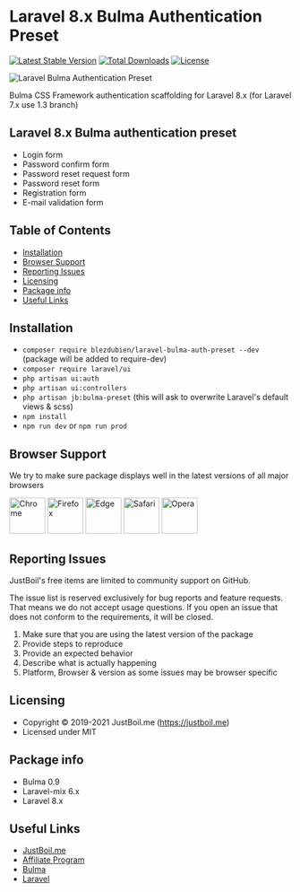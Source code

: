Laravel 8.x Bulma Authentication Preset
======

[![Latest Stable Version](https://poser.pugx.org/vikdiesel/laravel-bulma-auth-preset/version?140-1)](https://packagist.org/packages/vikdiesel/laravel-bulma-auth-preset) [![Total Downloads](https://poser.pugx.org/vikdiesel/laravel-bulma-auth-preset/downloads)](https://packagist.org/packages/vikdiesel/laravel-bulma-auth-preset) [![License](https://poser.pugx.org/vikdiesel/laravel-bulma-auth-preset/license)](https://packagist.org/packages/vikdiesel/laravel-bulma-auth-preset)

![Laravel Bulma Authentication Preset](https://justboil.me/images/bulma-auth-preset/repository-preview-hi-res.png?140)

Bulma CSS Framework authentication scaffolding for Laravel 8.x (for Laravel 7.x use 1.3 branch)

## Laravel 8.x Bulma authentication preset

- Login form
- Password confirm form
- Password reset request form
- Password reset form
- Registration form
- E-mail validation form

## Table of Contents

* [Installation](#installation)
* [Browser Support](#browser-support)
* [Reporting Issues](#reporting-issues)
* [Licensing](#licensing)
* [Package info](#package-info)
* [Useful Links](#useful-links)

## Installation

- `composer require blezdubien/laravel-bulma-auth-preset --dev` (package will be added to require-dev)
- `composer require laravel/ui`
- `php artisan ui:auth`
- `php artisan ui:controllers`
- `php artisan jb:bulma-preset` (this will ask to overwrite Laravel's default views & scss)
- `npm install`
- `npm run dev` or `npm run prod`

## Browser Support

We try to make sure package displays well in the latest versions of all major browsers

<img src="https://justboil.me/images/browsers-svg/chrome.svg" width="64" height="64" alt="Chrome"> <img src="https://justboil.me/images/browsers-svg/firefox.svg" width="64" height="64" alt="Firefox"> <img src="https://justboil.me/images/browsers-svg/edge.svg" width="64" height="64" alt="Edge"> <img src="https://justboil.me/images/browsers-svg/safari.svg" width="64" height="64" alt="Safari"> <img src="https://justboil.me/images/browsers-svg/opera.svg" width="64" height="64" alt="Opera">

## Reporting Issues

JustBoil's free items are limited to community support on GitHub.

The issue list is reserved exclusively for bug reports and feature requests. That means we do not accept usage questions. If you open an issue that does not conform to the requirements, it will be closed.

1. Make sure that you are using the latest version of the package
2. Provide steps to reproduce
3. Provide an expected behavior
4. Describe what is actually happening
5. Platform, Browser & version as some issues may be browser specific

## Licensing

- Copyright &copy; 2019-2021 JustBoil.me (https://justboil.me)
- Licensed under MIT

## Package info

* Bulma 0.9
* Laravel-mix 6.x
* Laravel 8.x

## Useful Links

- [JustBoil.me](https://justboil.me)
- [Affiliate Program](https://justboil.me/info/affiliates)
- [Bulma](https://bulma.io)
- [Laravel](https://laravel.com)

